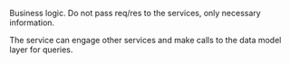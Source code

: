 Business logic. Do not pass req/res to the services, only necessary information.

The service can engage other services and make calls to the data model layer for queries.